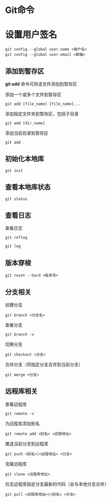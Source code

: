 # Git命令



# 设置用户签名

```git
git config --global user.name <用户名>
git config --global user.email <邮箱>
```





## 添加到暂存区

**git add** 命令可将该文件添加到暂存区



添加一个或多个文件到暂存区

```git
git add [file_name] [file_name]...
```



添加指定文件夹到暂存区，包括子目录

```git
git add [dir_name]
```



添加当前目录到暂存区

```git
git add .
```





## 初始化本地库

```git
git init
```





## 查看本地库状态

```git
git status
```



## 查看日志

查看日志

```git
git reflog
```

```git
git log
```





## 版本穿梭

```git
git reset --hard <版本号>
```





## 分支相关

创建分支

```git
git branch <分支名>
```



查看分支

```git
git branch -v
```



切换分支

```git
git checkout <分支>
```



合并分支（将指定分支合并到当前分支）

```git
git merge <分支>
```





## 远程库相关

查看远程库

```git
git remote -v
```



为远程库添加别名

```git
git remote add <别名> <远程地址>
```



推送当前分支到远程库

```git
git push <别名>|<远程地址> <分支>
```



克隆远程库

```git
git clone <远程库地址>
```



拉去远程库指定分支最新的代码（会与本地分支合并）

```git
git pull <远程库地址>|<别名> <分支>
```

